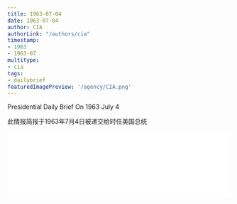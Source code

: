 ```yaml
---
title: 1963-07-04
date: 1963-07-04
author: CIA 
authorLink: "/authors/cia"
timestamp: 
- 1963
- 1963-07
multitype: 
- cia
tags: 
- dailybrief
featuredImagePreview: '/agency/CIA.png'
---
```



Presidential Daily Brief On 1963 July 4

此情报简报于1963年7月4日被递交给时任美国总统

<!--more-->





<div id="over" style="width:100%; overflow:hidden"> <iframe id="sFrame" name="sFrame" frameborder="no" border="0"  allowfullscreen marginwidth="0" scrolling="no" src = " /CIA/1963-07-04.html "  style = " position:absulute; width: 806px; top: 300;" > </iframe> </div>